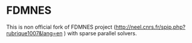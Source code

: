 # FDMNES
This is non official fork of FDMNES project (http://neel.cnrs.fr/spip.php?rubrique1007&lang=en ) with sparse parallel solvers.
